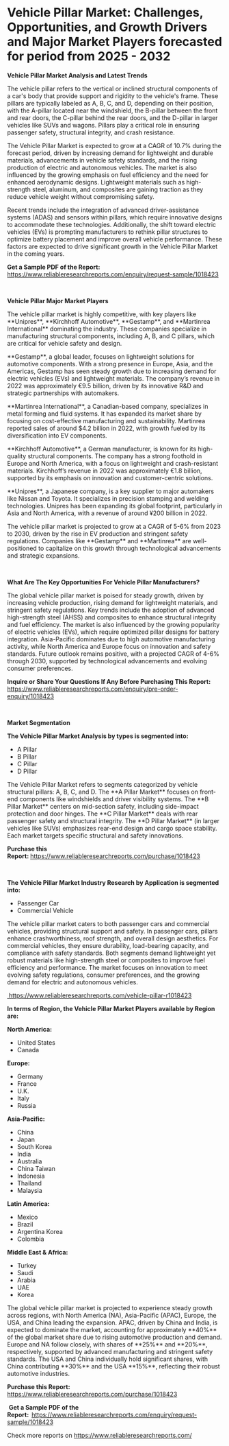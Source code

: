 <p><h1>Vehicle Pillar Market: Challenges, Opportunities, and Growth Drivers and Major Market Players forecasted for period from 2025 - 2032</h1></p><p><strong>Vehicle Pillar Market Analysis and Latest Trends</strong></p>
<p><p>The vehicle pillar refers to the vertical or inclined structural components of a car's body that provide support and rigidity to the vehicle's frame. These pillars are typically labeled as A, B, C, and D, depending on their position, with the A-pillar located near the windshield, the B-pillar between the front and rear doors, the C-pillar behind the rear doors, and the D-pillar in larger vehicles like SUVs and wagons. Pillars play a critical role in ensuring passenger safety, structural integrity, and crash resistance.</p><p>The Vehicle Pillar Market is expected to grow at a CAGR of 10.7% during the forecast period, driven by increasing demand for lightweight and durable materials, advancements in vehicle safety standards, and the rising production of electric and autonomous vehicles. The market is also influenced by the growing emphasis on fuel efficiency and the need for enhanced aerodynamic designs. Lightweight materials such as high-strength steel, aluminum, and composites are gaining traction as they reduce vehicle weight without compromising safety.</p><p>Recent trends include the integration of advanced driver-assistance systems (ADAS) and sensors within pillars, which require innovative designs to accommodate these technologies. Additionally, the shift toward electric vehicles (EVs) is prompting manufacturers to rethink pillar structures to optimize battery placement and improve overall vehicle performance. These factors are expected to drive significant growth in the Vehicle Pillar Market in the coming years.</p></p>
<p><strong>Get a Sample PDF of the Report:&nbsp;</strong> <a href="https://www.reliableresearchreports.com/enquiry/request-sample/1018423?utm_campaign=2009&utm_medium=2&utm_source=Github&utm_content=ia&utm_term=21012025&utm_id=vehicle-pillar">https://www.reliableresearchreports.com/enquiry/request-sample/1018423</a></p>
<p>&nbsp;</p>
<p><strong>Vehicle Pillar Major Market Players</strong></p>
<p><p>The vehicle pillar market is highly competitive, with key players like **Unipres**, **Kirchhoff Automotive**, **Gestamp**, and **Martinrea International** dominating the industry. These companies specialize in manufacturing structural components, including A, B, and C pillars, which are critical for vehicle safety and design.</p><p>**Gestamp**, a global leader, focuses on lightweight solutions for automotive components. With a strong presence in Europe, Asia, and the Americas, Gestamp has seen steady growth due to increasing demand for electric vehicles (EVs) and lightweight materials. The company’s revenue in 2022 was approximately €9.5 billion, driven by its innovative R&D and strategic partnerships with automakers.</p><p>**Martinrea International**, a Canadian-based company, specializes in metal forming and fluid systems. It has expanded its market share by focusing on cost-effective manufacturing and sustainability. Martinrea reported sales of around $4.2 billion in 2022, with growth fueled by its diversification into EV components.</p><p>**Kirchhoff Automotive**, a German manufacturer, is known for its high-quality structural components. The company has a strong foothold in Europe and North America, with a focus on lightweight and crash-resistant materials. Kirchhoff’s revenue in 2022 was approximately €1.8 billion, supported by its emphasis on innovation and customer-centric solutions.</p><p>**Unipres**, a Japanese company, is a key supplier to major automakers like Nissan and Toyota. It specializes in precision stamping and welding technologies. Unipres has been expanding its global footprint, particularly in Asia and North America, with a revenue of around ¥200 billion in 2022.</p><p>The vehicle pillar market is projected to grow at a CAGR of 5-6% from 2023 to 2030, driven by the rise in EV production and stringent safety regulations. Companies like **Gestamp** and **Martinrea** are well-positioned to capitalize on this growth through technological advancements and strategic expansions.</p></p>
<p>&nbsp;</p>
<p><strong>What Are The Key Opportunities For Vehicle Pillar Manufacturers?</strong></p>
<p><p>The global vehicle pillar market is poised for steady growth, driven by increasing vehicle production, rising demand for lightweight materials, and stringent safety regulations. Key trends include the adoption of advanced high-strength steel (AHSS) and composites to enhance structural integrity and fuel efficiency. The market is also influenced by the growing popularity of electric vehicles (EVs), which require optimized pillar designs for battery integration. Asia-Pacific dominates due to high automotive manufacturing activity, while North America and Europe focus on innovation and safety standards. Future outlook remains positive, with a projected CAGR of 4-6% through 2030, supported by technological advancements and evolving consumer preferences.</p></p>
<p><strong>Inquire or Share Your Questions If Any Before Purchasing This Report:</strong> <a href="https://www.reliableresearchreports.com/enquiry/pre-order-enquiry/1018423?utm_campaign=2009&utm_medium=2&utm_source=Github&utm_content=ia&utm_term=21012025&utm_id=vehicle-pillar">https://www.reliableresearchreports.com/enquiry/pre-order-enquiry/1018423</a></p>
<p>&nbsp;</p>
<p><strong>Market Segmentation</strong></p>
<p><strong>The Vehicle Pillar Market Analysis by types is segmented into:</strong></p>
<p><ul><li>A Pillar</li><li>B Pillar</li><li>C Pillar</li><li>D Pillar</li></ul></p>
<p><p>The Vehicle Pillar Market refers to segments categorized by vehicle structural pillars: A, B, C, and D. The **A Pillar Market** focuses on front-end components like windshields and driver visibility systems. The **B Pillar Market** centers on mid-section safety, including side-impact protection and door hinges. The **C Pillar Market** deals with rear passenger safety and structural integrity. The **D Pillar Market** (in larger vehicles like SUVs) emphasizes rear-end design and cargo space stability. Each market targets specific structural and safety innovations.</p></p>
<p><strong>Purchase this Report:&nbsp;</strong><a href="https://www.reliableresearchreports.com/purchase/1018423?utm_campaign=2009&utm_medium=2&utm_source=Github&utm_content=ia&utm_term=21012025&utm_id=vehicle-pillar">https://www.reliableresearchreports.com/purchase/1018423</a></p>
<p>&nbsp;</p>
<p><strong>The Vehicle Pillar Market Industry Research by Application is segmented into:</strong></p>
<p><ul><li>Passenger Car</li><li>Commercial Vehicle</li></ul></p>
<p><p>The vehicle pillar market caters to both passenger cars and commercial vehicles, providing structural support and safety. In passenger cars, pillars enhance crashworthiness, roof strength, and overall design aesthetics. For commercial vehicles, they ensure durability, load-bearing capacity, and compliance with safety standards. Both segments demand lightweight yet robust materials like high-strength steel or composites to improve fuel efficiency and performance. The market focuses on innovation to meet evolving safety regulations, consumer preferences, and the growing demand for electric and autonomous vehicles.</p></p>
<p><a href="https://www.reliableresearchreports.com/vehicle-pillar-r1018423?utm_campaign=2009&utm_medium=2&utm_source=Github&utm_content=ia&utm_term=21012025&utm_id=vehicle-pillar">&nbsp;https://www.reliableresearchreports.com/vehicle-pillar-r1018423</a></p>
<p><strong>In terms of Region, the Vehicle Pillar Market Players available by Region are:</strong></p>
<p>
    <p> <strong> North America: </strong>
        <ul>
            <li>United States</li>
            <li>Canada</li>
        </ul>
        </p> 
    <p> <strong> Europe: </strong>
        <ul>
            <li>Germany</li>
            <li>France</li>
            <li>U.K.</li>
            <li>Italy</li>
            <li>Russia</li>
        </ul>
        </p> 
    <p> <strong> Asia-Pacific: </strong>
        <ul>
            <li>China</li>
            <li>Japan</li>
            <li>South Korea</li>
            <li>India</li>
            <li>Australia</li>
            <li>China Taiwan</li>
            <li>Indonesia</li>
            <li>Thailand</li>
            <li>Malaysia</li>
        </ul>
        </p> 
    <p> <strong> Latin America: </strong>
        <ul>
            <li>Mexico</li>
            <li>Brazil</li>
            <li>Argentina Korea</li>
            <li>Colombia</li>
        </ul>
        </p> 
    <p> <strong> Middle East & Africa: </strong>
        <ul>
            <li>Turkey</li>
            <li>Saudi</li>
            <li>Arabia</li>
            <li>UAE</li>
            <li>Korea</li>
        </ul>
    </p>
    </p>
<p><p>The global vehicle pillar market is projected to experience steady growth across regions, with North America (NA), Asia-Pacific (APAC), Europe, the USA, and China leading the expansion. APAC, driven by China and India, is expected to dominate the market, accounting for approximately **40%** of the global market share due to rising automotive production and demand. Europe and NA follow closely, with shares of **25%** and **20%**, respectively, supported by advanced manufacturing and stringent safety standards. The USA and China individually hold significant shares, with China contributing **30%** and the USA **15%**, reflecting their robust automotive industries.</p></p>
<p><strong>Purchase this Report: </strong><a href="https://www.reliableresearchreports.com/purchase/1018423?utm_campaign=2009&utm_medium=2&utm_source=Github&utm_content=ia&utm_term=21012025&utm_id=vehicle-pillar">https://www.reliableresearchreports.com/purchase/1018423</a></p>
<p>&nbsp;<strong>Get a Sample PDF of the Report:&nbsp;&nbsp;</strong><a href="https://www.reliableresearchreports.com/enquiry/request-sample/1018423?utm_campaign=2009&utm_medium=2&utm_source=Github&utm_content=ia&utm_term=21012025&utm_id=vehicle-pillar">https://www.reliableresearchreports.com/enquiry/request-sample/1018423</a></p>
<p><strong></strong></p>
<p>Check more reports on <a href="https://www.reliableresearchreports.com/?utm_campaign=2009&utm_medium=2&utm_source=Github&utm_content=ia&utm_term=21012025&utm_id=vehicle-pillar">https://www.reliableresearchreports.com/</a></p>